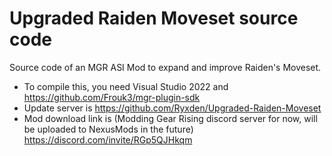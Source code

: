 # Upgraded Raiden Moveset source code
Source code of an MGR ASI Mod to expand and improve Raiden's Moveset.

- To compile this, you need Visual Studio 2022 and https://github.com/Frouk3/mgr-plugin-sdk
- Update server is https://github.com/Ryxden/Upgraded-Raiden-Moveset 
- Mod download link is (Modding Gear Rising discord server for now, will be uploaded to NexusMods in the future) https://discord.com/invite/RGp5QJHkqm
